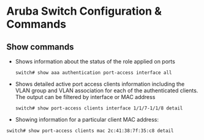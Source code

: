 # Aruba Switch Configuration & Commands

## Show commands

- Shows information about the status of the role applied on ports

  `switch# show aaa authentication port-access interface all`

- Shows detailed active port access clients information including the VLAN group and VLAN association for each of the authenticated clients. The output can be filtered by interface or MAC address

  `switch# show port-access clients interface 1/1/7-1/1/8 detail`

- Showing information for a particular client MAC address:

 `switch# show port-access clients mac 2c:41:38:7f:35:c8 detail`
